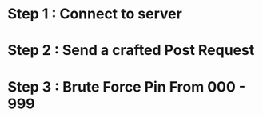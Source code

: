 # Step 1 : Connect to server
# Step 2 : Send a crafted Post Request
# Step 3 : Brute Force Pin From 000 - 999
